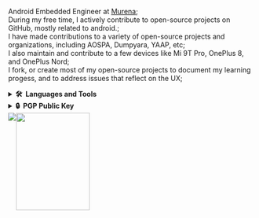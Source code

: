 Android Embedded Engineer at [Murena](https://murena.com/);<br>
During my free time, I actively contribute to open-source projects on GitHub, mostly related to android.;<br>
I have made contributions to a variety of open-source projects and organizations, including AOSPA, Dumpyara, YAAP, etc;<br>
I also maintain and contribute to a few devices like Mi 9T Pro, OnePlus 8, and OnePlus Nord;<br>
I fork, or create most of my open-source projects to document my learning progess, and to address issues that reflect on the UX;<br>
  
<details>
  <summary><b>🛠️&nbsp;&nbsp;Languages&nbsp;and&nbsp;Tools</b></summary>
  <br/>
  <p align="left"> <a href="https://www.gnu.org/software/bash/" target="_blank"> <img src="https://www.vectorlogo.zone/logos/gnu_bash/gnu_bash-icon.svg" alt="bash" width="40" height="40"/> </a> <a href="https://www.java.com/" target="_blank"> <img src="https://www.vectorlogo.zone/logos/java/java-icon.svg" alt="java" width="40" height="40"/> </a> <a href="https://kotlinlang.org/" target="_blank"> <img src="https://raw.githubusercontent.com/JetBrains/kotlin/master/.idea/icon.png" alt="kotlin" width="40" height="40"/> </a> <a href="https://www.cprogramming.com/" target="_blank"> <img src="https://raw.githubusercontent.com/devicons/devicon/master/icons/c/c-original.svg" alt="c" width="40" height="40"/> </a> <a href="https://www.w3schools.com/cpp/" target="_blank"> <img src="https://raw.githubusercontent.com/devicons/devicon/master/icons/cplusplus/cplusplus-original.svg" alt="cplusplus" width="40" height="40"/> </a> <a href="https://www.cypress.io" target="_blank"> <img src="https://raw.githubusercontent.com/simple-icons/simple-icons/6e46ec1fc23b60c8fd0d2f2ff46db82e16dbd75f/icons/cypress.svg" alt="cypress" width="40" height="40"/> </a> <a href="https://www.docker.com/" target="_blank"> <img src="https://raw.githubusercontent.com/devicons/devicon/master/icons/docker/docker-original-wordmark.svg" alt="docker" width="40" height="40"/> </a> <a href="https://cloud.google.com" target="_blank"> <img src="https://www.vectorlogo.zone/logos/google_cloud/google_cloud-icon.svg" alt="gcp" width="40" height="40"/> </a> <a href="https://git-scm.com/" target="_blank"> <img src="https://www.vectorlogo.zone/logos/git-scm/git-scm-icon.svg" alt="git" width="40" height="40"/> </a> <a href="https://gitlab.com/" target="_blank"> <img src="https://www.vectorlogo.zone/logos/gitlab/gitlab-icon.svg" alt="git" width="40" height="40"/> </a> <a href="https://heroku.com" target="_blank"> <img src="https://www.vectorlogo.zone/logos/heroku/heroku-icon.svg" alt="heroku" width="40" height="40"/> </a> <a href="https://jekyllrb.com/" target="_blank"> <img src="https://www.vectorlogo.zone/logos/jekyllrb/jekyllrb-icon.svg" alt="jekyll" width="40" height="40"/> </a> <a href="https://www.jenkins.io" target="_blank"> <img src="https://www.vectorlogo.zone/logos/jenkins/jenkins-icon.svg" alt="jenkins" width="40" height="40"/> </a> <a href="https://kubernetes.io" target="_blank"> <img src="https://www.vectorlogo.zone/logos/kubernetes/kubernetes-icon.svg" alt="kubernetes" width="40" height="40"/> </a> <a href="https://archlinux.org/" target="_blank"> <img src="https://raw.githubusercontent.com/JotaRandom/archlinux-artwork/master/icons/archlinux-icon-crystal-256.svg" alt="archlinux" width="40" height="40"/> </a> <a href="https://www.mongodb.com/" target="_blank"> <img src="https://raw.githubusercontent.com/devicons/devicon/master/icons/mongodb/mongodb-original-wordmark.svg" alt="mongodb" width="40" height="40"/> </a> <a href="https://www.python.org" target="_blank"> <img src="https://raw.githubusercontent.com/devicons/devicon/master/icons/python/python-original.svg" alt="python" width="40" height="40"/> </a> <a href="https://www.selenium.dev" target="_blank"> <img src="https://raw.githubusercontent.com/detain/svg-logos/780f25886640cef088af994181646db2f6b1a3f8/svg/selenium-logo.svg" alt="selenium" width="40" height="40"/> </a> <a href="https://appium.io/" target="_blank"> <img src="https://raw.githubusercontent.com/appium/appium/master/packages/appium/docs/assets/images/appium-logo.png" alt="appium" width="40" height="40"/> </a> </p>

</details>

<details>
  <summary><b>🔒&nbsp;&nbsp;PGP&nbsp;Public&nbsp;Key</b></summary>
  <br/>

```
-----BEGIN PGP PUBLIC KEY BLOCK-----

mQINBGGmrIIBEADVfU7GW4VS9JeV23W0WnI86mKoQMa1cP9yuCodqcwvPe28AFwl
br6Y8JbjEp+7qcVBQyDpQtNoh16ihJj4RMi0N1qIpYmhltkidrKay00Fiy2LqBMs
DawgOao3dYB2LvPz8fzu92gKU0X5YcRdoa9JCqzg5KNg1p7RkdSV1je5yhGX8sJY
DtpbFyie4O/xrM9B/CQbX35/kz7d570YiIvXcpBEjthOaEXA5nUl62bOT61F77Cu
+vNXyY18BtL+hpdLuXZ9OJA5OE0dsMjFnMhfjOqGx6mM0mkXJE2V0vNmCaAMwPhx
hf07WC2qnrL9Xk3Wk/aN5qczgyS6f6c7NCsZAwU4MCetgPIJ/o3BIWCyGMUxAqj4
7dzZvojmSb6fePL0VLLw1ZSxhqEniG22xuDEJgBuJyhFC4fkqdJbes2J+r0gMR6M
AL1xQSOFGo+QCrbdogXN8wE5yoneHSTuadEYgFK/zzXt6bzjb6msyIltz/f6Cvr3
IY4gO1kMo05TJQV9EMA5aby5E+AN1Wcjm1j4uCaTA7q2TMalEUGF60mLx7NOg3Gd
8eCBWn7+FGBraksnAmf/PbegV/e2h2LoM727tg0A5Nt+I8g3p4BF5xTVNQrAi1ni
zItSqnorW1cVwLNTU8uZLPKBdcqQihbR9xoJdh2qeJlY85syAxdE5ygo1QARAQAB
tCVBaG1lZCBIYXJoYXNoIDxMYWNlbnRpeEB0dXRhbm90YS5jb20+iQJOBBMBCAA4
FiEEUMj8q7U2Ji2H1DnlbmpCrRt2JdQFAmGmrIICGwMFCwkIBwIGFQoJCAsCBBYC
AwECHgECF4AACgkQbmpCrRt2JdS9LxAAjnoR3PeyVK335fMBRXEPQezrZAsehKKf
bB2eSVTBz6FBa40KS7sr8t4YDsGfSza398KyNXVhXKHTTVfAnWiihmsXb3pl60/+
qvjx8NmG86EVxekML2UJoxMsWUmjwOeBLwuerG76U8t/jVGBKGjjOgFcsh9cINRj
v8AufAUV4fstcz1w4xehVlFfYK/w0YkkpdIibUOL4IbI2gFTgTz4IwtvJ9GbjlfI
ixjdMcpedcSnsXO93Yts7FMddKyJxb/f1zFFZhZnAxWyfQAiZRqrnG5hoGHN3HMD
FyTlRFA7857wTj1VsxV0yU/+5VngaXJ0eJjdY18w3bfAj5ArIJMe9gHqMiszhNF+
+ixSRNylAcGBoPP1/Ko3X37WIXJ8mLWCaSgv50gd5wG97OPkfmQ59yjH+Z44bZAJ
A0ZS2pz7Rq9pblZ4r+ZDtgR7kwsM13PT0o4HBDhM3gW+7FnvnMHIhIQ7eCt39G0n
DK4yOLCyViRazqXN6c7Yv8HMOid+cfTxXPzkrWqgg3S3Y5sldJhJInKsiL8dHIb2
mc7+vziVTpdc3ctTvimwzJlwaMdcVKBbzaSrmLf3kk0zauULVgf9+lYuXjrbE84y
piAnOt1mC/lZAO0hH1oPqkMIeoM+UVL0UiaLT2jDg5MPralS4mNbM8prOEn0yb8T
H3BnwgoI5YC0IUFobWVkIEhhcmhhc2ggPGVtYWlsQGxhY2VudGl4Lm1lPokCTgQT
AQgAOBYhBFDI/Ku1NiYth9Q55W5qQq0bdiXUBQJiLhe2AhsDBQsJCAcCBhUKCQgL
AgQWAgMBAh4BAheAAAoJEG5qQq0bdiXUpCEP/37uyoIUFWvIAWBCTbOM2cpUDARq
MOmO9jShzEXuPyXzTYGeS4TVFKz5v8BbZrUTcHM7s94W0U1O59ms3ZvTcq4l4Uk/
Y4oYuCZiWMrcAeKzDa+hNL84bZNI4I/I0VLvF9zO1w1AXEy8Ti3RqMqkU0hq+3Pp
uA/bT4KsGMB4q62DfYFgvuL80xx0FTHAlcG8zbO5175hSIJ9Tunxp0H7cA9Js+zW
yIZBTq5i+F9S1mXQNFEa1QkL84WVhZuW3klyaNn6I62HfhmiHSR6Kw9Nr1BtoKTs
wToxOh8Y7cNpVF0iFCkGOTCX5XQtbw2JtKUVHhjglgs2Xo8UGlbbQM8oTQIf996t
gk9jyUjoxiIMaWrcya2JaKWP6CRq+b1XY5ROOFkUEdXZOT3aiARyvDP2rEkTQ2ri
aRlKZ4i9k13SL+Lbv3dLYLGqKQxRl4LSrypZcMHSiU71ie0KLkNRmP3zFSLW8wOU
CFtoR622lO1A7+yStjllAkMbseJYs0NqGuLM7SKHsKs9Wtg8hoqIjTaagVVghquV
YuTz1i/5IpM14fJ5KbmzPELVyYH6q0suyc81oOMrrIdV0R4tF5G08qVChP2BeFWp
JV9k+a5Dz/hamOG00kE/L0Bas/yevQVGE2Jjlu1IeKRHGHI8xEPlHqrbxgkDA8+d
7Rd4LQ7HMAGjM0/EuQINBGGmrIIBEADTjFe8d0ZW2SXuDU3dq+/4pUm3HJ6VqD1H
/lmIzoX/JxbTdqi9m8KEUpeegZIgWfhLCMfLf6qMAbcpFV2TL1o4DFmKgmYY6S7E
24eIXOW5gOcfdSUYW9Id/94SokeXbOEChK8/wkqUJzt2ddzyeC5Ju9NcgJOr/DRl
rIgC58rc8JhIKZ7Nzo6k2rxgISkq3BvdymEpWNP5lzLVhcXwnP6QFnSQtNhyqdFR
4HztQBBvRzI7CHc0BUdbtkMx9+bmi3k9mvQ13I9ZbsZ8CUM0Dds0eKHs/5wg5O7a
4N42MVfoRiRXsxcR73Wl2A3UcPvwAUAhoBbllzvXW1Rnm+b8kDc8LRLLXq0CB6Kv
fQpyL48PoJIcQb6z+GOkhwWB43/lmUxRw8VIhMIUmbzIcmwwKR57ARNG9w4qVjTd
BAywCIIzPLipvIXSzshOGBmF7l8mm7Zh7bhMZl6z1QNUNhug0PeDGYNgzNeFlFKh
5LinJ4sVnN4ml3IGu3VuOqkq1AN86wA+sFl6bCxymtxz676QkumkNq8zYH2h3o5m
ShbrF/CmSQijDbqz8FkW3cw7jw/omUZ/1qbZtpcdV0dggv8RLkhQytyzOOFFlYE3
+9cAc/uFmqjzeGSQ69iunslc7UQBcvH+iHz62n/XzAQnz7j0m9MZlI5A/c1Da2Jk
k1oQPxbTxwARAQABiQI2BBgBCAAgFiEEUMj8q7U2Ji2H1DnlbmpCrRt2JdQFAmGm
rIICGwwACgkQbmpCrRt2JdT8ag//fuvSZenCPHiS7L90At0bTaovHYNggxw8xwRa
mvLvSrMKEntJB+28T1dCPhwxXOoUsOMSHqfr5wbTOWf3V4+7y0keMHP6QXUFsZqM
NRI0WakxxiCxUg4xx+J7Jpfr4Kw+hmpsf4OmYbMAnuWo4MTEfOs4DA9zV0yB7no1
VpFLkyBA/z4gdmiSI4h+boXVebOLXMuL0qgYn8STTuR2YM06vVvOuOWZmEdhs/mC
PJDdWogaGzVMD9LHf3JQaNC76r7iuykqjRApoBu2Uah0wIfwxjE/ByO85XcIlaj0
/O34Th7/2hYH/oORiaqvf1JxlnXiYb8OdlMJkeFwYvfA7e9vbp4ra9dOapFmVvAe
unrlNSWYgWU2ny2E09ZnWPPNr0FGc3BreiH3chrvfsY0+YFdd911R/wVjE+6vzZx
ODqzWKNTOXkIumwAZ52ZxvXvRQf0GSvQT7+jGkkCL+ssjN+JUIxx0K712P+YB2pB
HVZHLNfZF+Jff8wz7ELebmFnC0BgmeujYY1y/8OZACKOF3hoyuWtYpVuTHYzODD3
pNF/km7jyDzw5gT8K4pbepXifU1wHfcAmmKPCCszIQ4xR4lmDg3GyYk/YFzozSM6
RebDRiPBONCcNbh3doqG2PtLDP2eebar+JnUMjwRIlKic72+2K5jg6cBM60M+Hgd
O9yZW2Y=
=It6r
-----END PGP PUBLIC KEY BLOCK-----
```
</details>

<img align="left" src="https://github-readme-stats.vercel.app/api?username=Lacentix&include_all_commits=true&show_icons=true&theme=radical&count_private=true&hide_border=true"/>
<img src="https://spotify-github-profile.vercel.app/api/view?uid=ahmedharhash&cover_image=true&theme=default&show_offline=false&background_color=141321&interchange=true&bar_color=fe428e&bar_color_cover=true" width="150" height="198"/>
